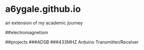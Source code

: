 # a6ygale.github.io
an extension of my academic journey 

##electromagnetism

##projects
###ADSB
###433MHZ Arduino Transmitter/Receiver
